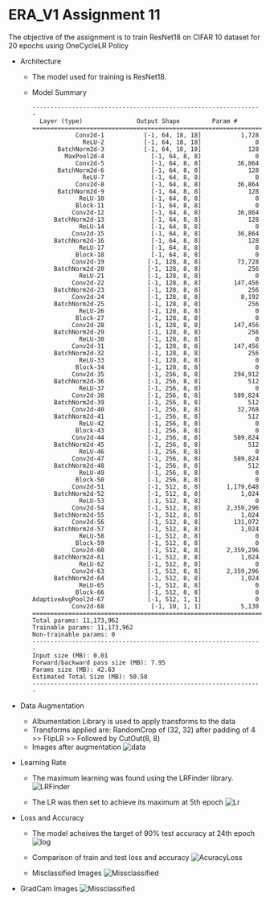 # ERA_V1 Assignment 11
The objective of the assignment is to train ResNet18 on CIFAR 10 dataset for 20 epochs using OneCycleLR Policy

-  Architecture
   -  The model used for training is ResNet18.
  
   -  Model Summary
      ```
      ----------------------------------------------------------------
        Layer (type)               Output Shape         Param #
      ================================================================
                  Conv2d-1           [-1, 64, 18, 18]           1,728
                    ReLU-2           [-1, 64, 18, 18]               0
             BatchNorm2d-3           [-1, 64, 18, 18]             128
               MaxPool2d-4             [-1, 64, 8, 8]               0
                  Conv2d-5             [-1, 64, 8, 8]          36,864
             BatchNorm2d-6             [-1, 64, 8, 8]             128
                    ReLU-7             [-1, 64, 8, 8]               0
                  Conv2d-8             [-1, 64, 8, 8]          36,864
             BatchNorm2d-9             [-1, 64, 8, 8]             128
                   ReLU-10             [-1, 64, 8, 8]               0
                  Block-11             [-1, 64, 8, 8]               0
                 Conv2d-12             [-1, 64, 8, 8]          36,864
            BatchNorm2d-13             [-1, 64, 8, 8]             128
                   ReLU-14             [-1, 64, 8, 8]               0
                 Conv2d-15             [-1, 64, 8, 8]          36,864
            BatchNorm2d-16             [-1, 64, 8, 8]             128
                   ReLU-17             [-1, 64, 8, 8]               0
                  Block-18             [-1, 64, 8, 8]               0
                 Conv2d-19            [-1, 128, 8, 8]          73,728
            BatchNorm2d-20            [-1, 128, 8, 8]             256
                   ReLU-21            [-1, 128, 8, 8]               0
                 Conv2d-22            [-1, 128, 8, 8]         147,456
            BatchNorm2d-23            [-1, 128, 8, 8]             256
                 Conv2d-24            [-1, 128, 8, 8]           8,192
            BatchNorm2d-25            [-1, 128, 8, 8]             256
                   ReLU-26            [-1, 128, 8, 8]               0
                  Block-27            [-1, 128, 8, 8]               0
                 Conv2d-28            [-1, 128, 8, 8]         147,456
            BatchNorm2d-29            [-1, 128, 8, 8]             256
                   ReLU-30            [-1, 128, 8, 8]               0
                 Conv2d-31            [-1, 128, 8, 8]         147,456
            BatchNorm2d-32            [-1, 128, 8, 8]             256
                   ReLU-33            [-1, 128, 8, 8]               0
                  Block-34            [-1, 128, 8, 8]               0
                 Conv2d-35            [-1, 256, 8, 8]         294,912
            BatchNorm2d-36            [-1, 256, 8, 8]             512
                   ReLU-37            [-1, 256, 8, 8]               0
                 Conv2d-38            [-1, 256, 8, 8]         589,824
            BatchNorm2d-39            [-1, 256, 8, 8]             512
                 Conv2d-40            [-1, 256, 8, 8]          32,768
            BatchNorm2d-41            [-1, 256, 8, 8]             512
                   ReLU-42            [-1, 256, 8, 8]               0
                  Block-43            [-1, 256, 8, 8]               0
                 Conv2d-44            [-1, 256, 8, 8]         589,824
            BatchNorm2d-45            [-1, 256, 8, 8]             512
                   ReLU-46            [-1, 256, 8, 8]               0
                 Conv2d-47            [-1, 256, 8, 8]         589,824
            BatchNorm2d-48            [-1, 256, 8, 8]             512
                   ReLU-49            [-1, 256, 8, 8]               0
                  Block-50            [-1, 256, 8, 8]               0
                 Conv2d-51            [-1, 512, 8, 8]       1,179,648
            BatchNorm2d-52            [-1, 512, 8, 8]           1,024
                   ReLU-53            [-1, 512, 8, 8]               0
                 Conv2d-54            [-1, 512, 8, 8]       2,359,296
            BatchNorm2d-55            [-1, 512, 8, 8]           1,024
                 Conv2d-56            [-1, 512, 8, 8]         131,072
            BatchNorm2d-57            [-1, 512, 8, 8]           1,024
                   ReLU-58            [-1, 512, 8, 8]               0
                  Block-59            [-1, 512, 8, 8]               0
                 Conv2d-60            [-1, 512, 8, 8]       2,359,296
            BatchNorm2d-61            [-1, 512, 8, 8]           1,024
                   ReLU-62            [-1, 512, 8, 8]               0
                 Conv2d-63            [-1, 512, 8, 8]       2,359,296
            BatchNorm2d-64            [-1, 512, 8, 8]           1,024
                   ReLU-65            [-1, 512, 8, 8]               0
                  Block-66            [-1, 512, 8, 8]               0
      AdaptiveAvgPool2d-67            [-1, 512, 1, 1]               0
                 Conv2d-68             [-1, 10, 1, 1]           5,130
      ================================================================
      Total params: 11,173,962
      Trainable params: 11,173,962
      Non-trainable params: 0
      ----------------------------------------------------------------
      Input size (MB): 0.01
      Forward/backward pass size (MB): 7.95
      Params size (MB): 42.63
      Estimated Total Size (MB): 50.58
      ----------------------------------------------------------------
      ```
       

-  Data Augmentation
   -  Albumentation Library is used to apply transforms to the data
   -  Transforms applied are: RandomCrop of (32, 32) after padding of 4 >> FlipLR >> Followed by CutOut(8, 8)
   -  Images after augmentation
  ![data](./images/augdata.png)

 
-  Learning Rate
   -  The maximum learning was found using the LRFinder library.
  ![LRFinder](./images/LRFinder.png)

   -  The LR was then set to achieve its maximum at 5th epoch
  ![Lr](./images/LR.png)

-  Loss and Accuracy
   -  The model acheives the target of 90% test accuracy at 24th epoch
  ![log](./images/Log.png)

   -  Comparison of train and test loss and accuracy
  ![AcuracyLoss](./images/AccuracyLoss.png)

   -  Misclassified Images
  ![Missclassified](./images/MisclassifiedImages.png)

  -  GradCam Images
  ![Missclassified](./images/gradcam.png)



